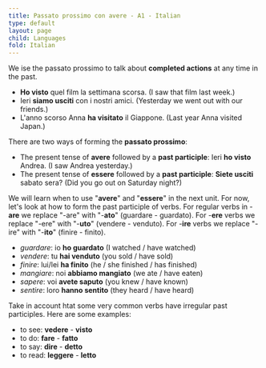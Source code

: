 ```yaml
---
title: Passato prossimo con avere - A1 - Italian
type: default
layout: page
child: Languages
fold: Italian
---
```


We ise the passato prossimo to talk about **completed actions** at any time in
the past.

- **Ho visto** quel film la settimana scorsa. (I saw that film last week.)
- Ieri **siamo usciti** con i nostri amici. (Yesterday we went out with our
friends.)
- L'anno scorso Anna **ha visitato** il Giappone. (Last year Anna visited
Japan.)

There are two ways of forming the **passato prossimo**:

- The present tense of **avere** followed by a **past participle**: Ieri **ho
visto** Andrea. (I saw Andrea yesterday.)
- The present tense of **essere** followed by a **past participle**: **Siete
usciti** sabato sera? (Did you go out on Saturday night?)

We will learn when to use "**avere**" and "**essere**" in the next unit. For
now, let's look at how to form the past participle of verbs. For regular verbs
in -**are** we replace "-are" with "-**ato**" (guardare - guardato). For
-**ere** verbs we replace "-ere" with "-**uto**" (vendere - venduto). For
-**ire** verbs we replace "-ire" with "-**ito**" (finire - finito).

- _guardare_: io **ho guardato** (I watched / have watched)
- _vendere_: tu **hai venduto** (you sold / have sold)
- _finire_: lui/lei **ha finito** (he / she finished / has finished)
- _mangiare_: noi **abbiamo mangiato** (we ate / have eaten)
- _sapere_: voi **avete saputo** (you knew / have known)
- _sentire_: loro **hanno sentito** (they heard / have heard)

Take in account htat some very common verbs have irregular past participles.
Here are some examples:

- to see: **vedere** - **visto**
- to do: **fare** - **fatto**
- to say: **dire** - **detto**
- to read: **leggere** - **letto**
